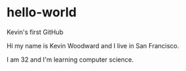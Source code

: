 # hello-world
Kevin's first GitHub

Hi my name is Kevin Woodward and I live in San Francisco.  

I am 32 and I'm learning computer science.  
